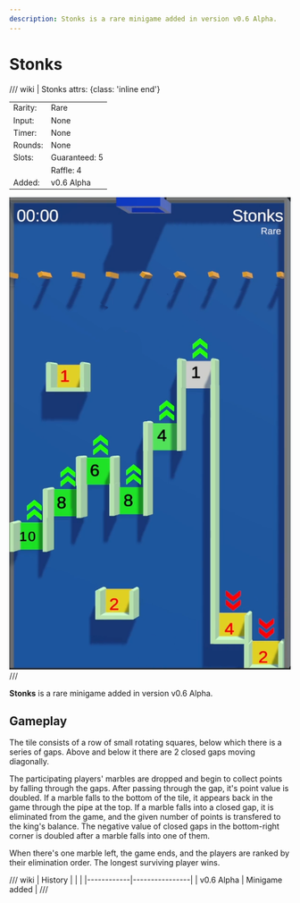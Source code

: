 ```yaml
---
description: Stonks is a rare minigame added in version v0.6 Alpha.
---
```


# Stonks

/// wiki | Stonks
    attrs: {class: 'inline end'}

|         |               |
|---------|---------------|
| Rarity: | Rare          |
| Input:  | None          |
| Timer:  | None          |
| Rounds: | None          |
| Slots:  | Guaranteed: 5 |
|         | Raffle: 4     |
| Added:  | v0.6 Alpha    |

![stonks](../../assets/images/minigames/stonks.png)
///

**Stonks** is a rare minigame added in version v0.6 Alpha.

## Gameplay

The tile consists of a row of small rotating squares, below which there is a series of gaps. Above and below it there are 2 closed gaps moving diagonally.

The participating players' marbles are dropped and begin to collect points by falling through the gaps. After passing through the gap, it's point value is doubled. If a marble falls to the bottom of the tile, it appears back in the game through the pipe at the top. If a marble falls into a closed gap, it is eliminated from the game, and the given number of points is transfered to the king's balance. The negative value of closed gaps in the bottom-right corner is doubled after a marble falls into one of them.

When there's one marble left, the game ends, and the players are ranked by their elimination order. The longest surviving player wins.

/// wiki | History
|            |                |
|------------|----------------|
| v0.6 Alpha | Minigame added |
///

